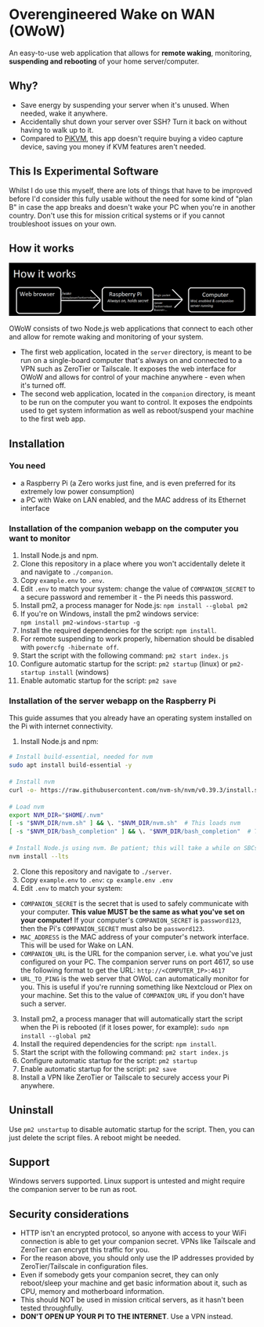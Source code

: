 # Overengineered Wake on WAN (OWoW)

An easy-to-use web application that allows for **remote waking**, monitoring, **suspending and rebooting** of your home server/computer.

## Why?

- Save energy by suspending your server when it's unused. When needed, wake it anywhere.
- Accidentally shut down your server over SSH? Turn it back on without having to walk up to it.
- Compared to [PiKVM](https://github.com/pikvm/pikvm), this app doesn't require buying a video capture device, saving you money if KVM features aren't needed.

## This Is Experimental Software

Whilst I do use this myself, there are lots of things that have to be improved before I'd consider this fully usable without the need for some kind of "plan B" in case the app breaks and doesn't wake your PC when you're in another country. Don't use this for mission critical systems or if you cannot troubleshoot issues on your own.

## How it works

![How it works](.github/images/how_it_works.png)

OWoW consists of two Node.js web applications that connect to each other and allow for remote waking and monitoring of your system.

- The first web application, located in the `server` directory, is meant to be run on a single-board computer that's always on and connected to a VPN such as ZeroTier or Tailscale. It exposes the web interface for OWoW and allows for control of your machine anywhere - even when it's turned off.
- The second web application, located in the `companion` directory, is meant to be run on the computer you want to control. It exposes the endpoints used to get system information as well as reboot/suspend your machine to the first web app.

## Installation

### You need

- a Raspberry Pi (a Zero works just fine, and is even preferred for its extremely low power consumption)
- a PC with Wake on LAN enabled, and the MAC address of its Ethernet interface

### Installation of the companion webapp on the computer you want to monitor

1. Install Node.js and npm.
2. Clone this repository in a place where you won't accidentally delete it and navigate to `./companion`.
3. Copy `example.env` to `.env`.
4. Edit `.env` to match your system: change the value of `COMPANION_SECRET` to a secure password and remember it - the Pi needs this password.
5. Install pm2, a process manager for Node.js: `npm install --global pm2`
6. If you're on Windows, install the pm2 windows service: `npm install pm2-windows-startup -g`
7. Install the required dependencies for the script: `npm install`.
8. For remote suspending to work properly, hibernation should be disabled with `powercfg -hibernate off`.
9. Start the script with the following command: `pm2 start index.js`
10. Configure automatic startup for the script: `pm2 startup` (linux) or `pm2-startup install` (windows)
11. Enable automatic startup for the script: `pm2 save`

### Installation of the server webapp on the Raspberry Pi

This guide assumes that you already have an operating system installed on the Pi with internet connectivity.

1. Install Node.js and npm:

```bash
# Install build-essential, needed for nvm
sudo apt install build-essential -y

# Install nvm
curl -o- https://raw.githubusercontent.com/nvm-sh/nvm/v0.39.3/install.sh | bash

# Load nvm
export NVM_DIR="$HOME/.nvm"
[ -s "$NVM_DIR/nvm.sh" ] && \. "$NVM_DIR/nvm.sh"  # This loads nvm
[ -s "$NVM_DIR/bash_completion" ] && \. "$NVM_DIR/bash_completion"  # This loads nvm bash_completion

# Install Node.js using nvm. Be patient; this will take a while on SBCs with weak processors.
nvm install --lts
```

2. Clone this repository and navigate to `./server`.
3. Copy `example.env` to `.env`: `cp example.env .env`
4. Edit `.env` to match your system:

- `COMPANION_SECRET` is the secret that is used to safely communicate with your computer. **This value MUST be the same as what you've set on your computer!** If your computer's `COMPANION_SECRET` is `password123`, then the Pi's `COMPANION_SECRET` must also be `password123`.
- `MAC_ADDRESS` is the MAC address of your computer's network interface. This will be used for Wake on LAN.
- `COMPANION_URL` is the URL for the companion server, i.e. what you've just configured on your PC. The companion server runs on port 4617, so use the following format to get the URL: `http://<COMPUTER_IP>:4617`
- `URL_TO_PING` is the web server that OWoL can automatically monitor for you. This is useful if you're running something like Nextcloud or Plex on your machine. Set this to the value of `COMPANION_URL` if you don't have such a server.

3. Install pm2, a process manager that will automatically start the script when the Pi is rebooted (if it loses power, for example): `sudo npm install --global pm2`
4. Install the required dependencies for the script: `npm install`.
5. Start the script with the following command: `pm2 start index.js`
6. Configure automatic startup for the script: `pm2 startup`
7. Enable automatic startup for the script: `pm2 save`
8. Install a VPN like ZeroTier or Tailscale to securely access your Pi anywhere.

## Uninstall

Use `pm2 unstartup` to disable automatic startup for the script. Then, you can just delete the script files. A reboot might be needed.

## Support

Windows servers supported. Linux support is untested and might require the companion server to be run as root.

## Security considerations

- HTTP isn't an encrypted protocol, so anyone with access to your WiFi connection is able to get your companion secret. VPNs like Tailscale and ZeroTier can encrypt this traffic for you.
- For the reason above, you should only use the IP addresses provided by ZeroTier/Tailscale in configuration files.
- Even if somebody gets your companion secret, they can only reboot/sleep your machine and get basic information about it, such as CPU, memory and motherboard information.
- This should NOT be used in mission critical servers, as it hasn't been tested throughfully.
- **DON'T OPEN UP YOUR PI TO THE INTERNET**. Use a VPN instead.
